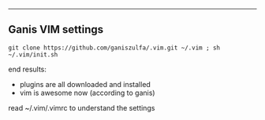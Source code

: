 -----------------------------
Ganis VIM settings
-----------------------------

```
git clone https://github.com/ganiszulfa/.vim.git ~/.vim ; sh ~/.vim/init.sh
```

end results:

- plugins are all downloaded and installed
- vim is awesome now (according to ganis)

read ~/.vim/.vimrc to understand the settings
